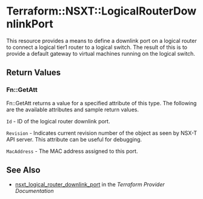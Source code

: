 # Terraform::NSXT::LogicalRouterDownlinkPort

This resource provides a means to define a downlink port on a logical router to connect a logical tier1 router to a logical switch. The result of this is to provide a default gateway to virtual machines running on the logical switch.

## Return Values

### Fn::GetAtt

Fn::GetAtt returns a value for a specified attribute of this type. The following are the available attributes and sample return values.

`Id` - ID of the logical router downlink port.

`Revision` - Indicates current revision number of the object as seen by NSX-T API server. This attribute can be useful for debugging.

`MacAddress` - The MAC address assigned to this port.

## See Also

* [nsxt_logical_router_downlink_port](https://www.terraform.io/docs/providers/nsxt/r/logical_router_downlink_port.html) in the _Terraform Provider Documentation_